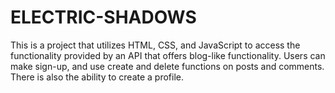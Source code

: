 # ELECTRIC-SHADOWS
This is a project that utilizes HTML, CSS, and JavaScript to access the functionality provided by an API that offers blog-like functionality. Users can make sign-up, and use create and delete functions on posts and comments. There is also the ability to create a profile.


